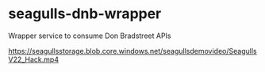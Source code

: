 # seagulls-dnb-wrapper
Wrapper service to consume Don Bradstreet APIs

https://seagullsstorage.blob.core.windows.net/seagullsdemovideo/SeagullsV22_Hack.mp4

